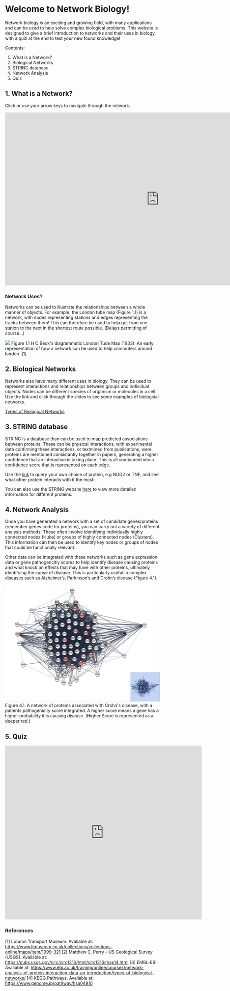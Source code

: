 # Welcome to Network Biology!

Network biology is an exciting and growing field, with many applications and can be used to help solve complex biological problems. This website is designed to give a brief introduction to networks and their uses in biology, with a quiz at the end to test your new found knowledge!   

Contents:
1. What is a Network?
2. Biological Networks
3. STRING database
4. Network Analysis
5. Quiz

## 1. What is a Network?
Click or use your arrow keys to navigate through the network... 
<p align="centre"><iframe src="https://prezi.com/p/8jav3kfelaxf/embed/" id="iframe_container" frameborder="0" webkitallowfullscreen="" mozallowfullscreen="" allowfullscreen="" allow="autoplay; fullscreen" height="563" width="1000"></iframe></p>

### Network Uses? 
Networks can be used to illustrate the relationships between a whole manner of objects. For example, the London tube map (Figure 1.1) is a network, with nodes representing stations and edges representing the tracks between them! This can therefore be used to help get from one station to the next in the shortest route possible. (Delays permitting of course...) 

![](tubemap.jpg)
Figure 1.1 H C Beck's diagrammatic London Tude Map (1933). An early representation of how a network can be used to help commuters around london. [1]

## 2. Biological Networks
Networks also have many different uses in biology. They can be used to represent interactions and relationships between groups and individual objects. Nodes can be different species of organism or molecules in a cell. Use the link and click through the slides to see some examples of biologcial networks. 

[Types of Biological Networks](slides.html)


## 3. STRING database 
STRING is a database than can be used to map predicted associations between proteins. These can be physical interactions, with experimental data confirming these interactions, or textmined from publications, were proteins are mentioned consistantly together in papers, generating a higher confidence that an interaction is taking place. This is all combinded into a confidence score that is represented on each edge. 

Use the [link](String/string.html) to query your own choice of protein, e.g NOD2 or TNF, and see what other protein interacts with it the most! 

You can also use the STRING website [here](https://string-db.org/cgi/input?sessionId=b8BYP1f5hIpw&input_page_active_form=single_identifier) to view more detailed information for different proteins. 


## 4. Network Analysis
Once you have generated a network with a set of candidate genes/proteins (remember genes code for proteins), you can carry out a variety of different analysis methods. These often involve identifying individually highly connected nodes (Hubs) or groups of highly connected nodes (Clusters). This information can then be used to identify key nodes or groups of nodes that could be functionally relevant. 

Other data can be integrated with these networks such as gene expression data or gene pathogencitiy scores to help identify disease causing proteins and what knock on effects that may have with other proteins, ultimately identifying the cause of disease. This is particularly useful in complex diseases such as Alzheimer’s, Parkinson’s and Crohn’s disease (Figure 4.1).

![](crohn.png)
Figure 4.1. A network of proteins associated with Crohn's disease, with a patients pathogenicity score integrated. A higher score means a gene has a higher probability it is causing disease. (Higher Score is represented as a deeper red.)

## 5. Quiz

<p align="centre"><iframe src="https://docs.google.com/forms/d/e/1FAIpQLSfkxPRAIUP8A0SjckPdXKXWHbbnRX18BZ6zpQKa-vmrJdADSw/viewform?embedded=true" width="640" height="566" frameborder="0" marginheight="0" marginwidth="0">Loading…</iframe></p>

### References 
[1] London Transport Museum. Avaliable at: https://www.ltmuseum.co.uk/collections/collections-online/maps/item/1999-321
[2] Matthew C. Perry - US Geological Survey (USGS). Avaliable at: https://pubs.usgs.gov/circ/circ1316/html/circ1316chap14.html
[3] EMBL-EBI. Avaliable at: https://www.ebi.ac.uk/training/online/courses/network-analysis-of-protein-interaction-data-an-introduction/types-of-biological-networks/
[4] KEGG Pathways. Avaliable at: https://www.genome.jp/pathway/hsa04910

